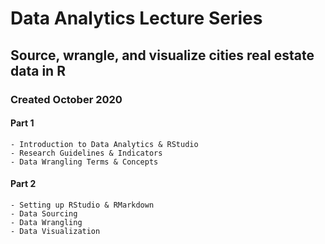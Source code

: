 # Data Analytics Lecture Series

## Source, wrangle, and visualize cities real estate data in R

### Created October 2020

#### Part 1

    - Introduction to Data Analytics & RStudio
    - Research Guidelines & Indicators
    - Data Wrangling Terms & Concepts

#### Part 2

    - Setting up RStudio & RMarkdown
    - Data Sourcing
    - Data Wrangling
    - Data Visualization
